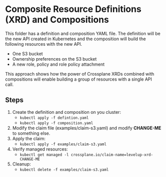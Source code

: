 # Composite Resource Definitions (XRD) and Compositions

This folder has a definition and composition YAML file. The definition will be the new API created in Kubernetes
and the composition will build the following resources with the new API.

* One S3 bucket
* Ownership preferences on the S3 bucket
* A new role, policy and role policy attachment

This approach shows how the power of Crossplane XRDs combined with compositions will enable building a group of resources
with a single API call.

## Steps
1. Create the definition and composition on you cluster: 
   * `kubectl apply -f defintion.yaml`
   * `kubectl apply -f composition.yaml`
2. Modify the claim file (examples/claim-s3.yaml) and modify **CHANGE-ME** to something else.
3. Apply the claim:
   * `kubectl apply -f examples/claim-s3.yaml`
4. Verify managed resources: 
   * `kubectl get managed -l crossplane.io/claim-name=levelup-xrd-CHANGE-ME`
5. Cleanup:
   * `kubectl delete -f examples/claim-s3.yaml`